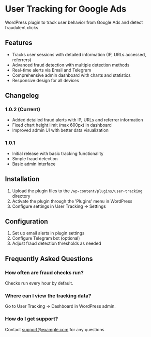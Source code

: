 # User Tracking for Google Ads

WordPress plugin to track user behavior from Google Ads and detect fraudulent clicks.

## Features

- Tracks user sessions with detailed information (IP, URLs accessed, referrers)
- Advanced fraud detection with multiple detection methods
- Real-time alerts via Email and Telegram
- Comprehensive admin dashboard with charts and statistics
- Responsive design for all devices

## Changelog

### 1.0.2 (Current)
- Added detailed fraud alerts with IP, URLs and referrer information
- Fixed chart height limit (max 600px) in dashboard
- Improved admin UI with better data visualization

### 1.0.1
- Initial release with basic tracking functionality
- Simple fraud detection
- Basic admin interface

## Installation

1. Upload the plugin files to the `/wp-content/plugins/user-tracking` directory
2. Activate the plugin through the 'Plugins' menu in WordPress
3. Configure settings in User Tracking → Settings

## Configuration

1. Set up email alerts in plugin settings
2. Configure Telegram bot (optional)
3. Adjust fraud detection thresholds as needed

## Frequently Asked Questions

### How often are fraud checks run?
Checks run every hour by default.

### Where can I view the tracking data?
Go to User Tracking → Dashboard in WordPress admin.

### How do I get support?
Contact support@example.com for any questions.